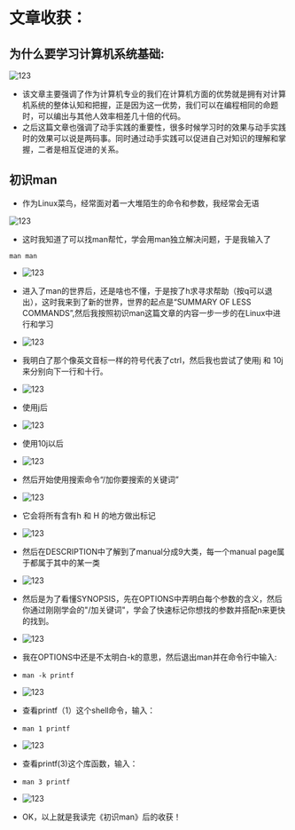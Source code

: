 # 文章收获：

## 为什么要学习计算机系统基础:

![123](article/86.jpg)

- 该文章主要强调了作为计算机专业的我们在计算机方面的优势就是拥有对计算机系统的整体认知和把握，正是因为这一优势，我们可以在编程相同的命题时，可以编出与其他人效率相差几十倍的代码。
- 之后这篇文章也强调了动手实践的重要性，很多时候学习时的效果与动手实践时的效果可以说是两码事。同时通过动手实践可以促进自己对知识的理解和掌握，二者是相互促进的关系。

## 初识man

- 作为Linux菜鸟，经常面对着一大堆陌生的命令和参数，我经常会无语

![123](article/111101.jpg)

- 这时我知道了可以找man帮忙，学会用man独立解决问题，于是我输入了

```
man man
```

- ![123](article/11111.jpg)

- 进入了man的世界后，还是啥也不懂，于是按了h求寻求帮助（按q可以退出），这时我来到了新的世界，世界的起点是“SUMMARY OF LESS COMMANDS”,然后我按照初识man这篇文章的内容一步一步的在Linux中进行和学习
- ![123](article/111102.jpg)

- 我明白了那个像英文音标一样的符号代表了ctrl，然后我也尝试了使用j 和 10j 来分别向下一行和十行。
- ![123](article/11113.jpg)

- 使用j后
- ![123](article/11114.jpg)

- 使用10j以后
- ![123](article/11115.jpg)

- 然后开始使用搜索命令“/加你要搜索的关键词”

- ![123](article/11116.jpg)

- 它会将所有含有h 和 H 的地方做出标记

- ![123](article/111103.jpg)

- 然后在DESCRIPTION中了解到了manual分成9大类，每一个manual page属于都属于其中的某一类
- ![123](article/11117.jpg)

- 然后是为了看懂SYNOPSIS，先在OPTIONS中弄明白每个参数的含义，然后你通过刚刚学会的"/加关键词"，学会了快速标记你想找的参数并搭配n来更快的找到。
- ![123](article/111104.jpg)

- 我在OPTIONS中还是不太明白-k的意思，然后退出man并在命令行中输入:

- ```
  man -k printf

- ![123](article/111112.jpg)

- 查看printf（1）这个shell命令，输入：

- ```
  man 1 printf

- ![123](article/111113.jpg)

- 查看printf(3)这个库函数，输入：

- ```
  man 3 printf

- ![123](article/111111.jpg)

- OK，以上就是我读完《初识man》后的收获！